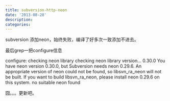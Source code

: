 ```yaml
---
title: subversion-http-neon
date: '2013-08-28'
description:
categories:
---
```

subversion 添加neon，始终失败，编译了好多次一致添加不进去。

最后grep一把configure信息

configure: checking neon library
checking neon library version... 0.30.0
You have neon version 0.30.0,
but Subversion needs neon 0.29.6.
An appropriate version of neon could not be found, so libsvn_ra_neon
will not be built.  If you want to build libsvn_ra_neon, please
install neon 0.29.6 on this system.
no suitable neon found

囧。。。更新吧。
